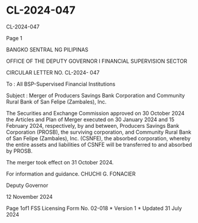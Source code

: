 # CL-2024-047

CL-2024-047

Page 1

BANGKO SENTRAL NG PILIPINAS

OFFICE OF THE DEPUTY GOVERNOR I FINANCIAL SUPERVISION SECTOR

CIRCULAR LETTER NO. CL-2024- 047

To : All BSP-Supervised Financial Institutions

Subject : Merger of Producers Savings Bank Corporation and Community Rural Bank of San Felipe (Zambales), Inc.

The Securities and Exchange Commission approved on 30 October 2024 the Articles and Plan of Merger executed on 30 January 2024 and 15 February 2024, respectively, by and between, Producers Savings Bank Corporation (PROSB), the surviving corporation, and Community Rural Bank of San Felipe (Zambales), Inc. (CSNFE), the absorbed corporation, whereby the entire assets and liabilities of CSNFE will be transferred to and absorbed by PROSB.

The merger took effect on 31 October 2024.

For information and guidance.  CHUCHI G. FONACIER

Deputy Governor

12 November 2024

Page 1of1 FSS Licensing Form No. 02-018 * Version 1 * Updated 31 July 2024
